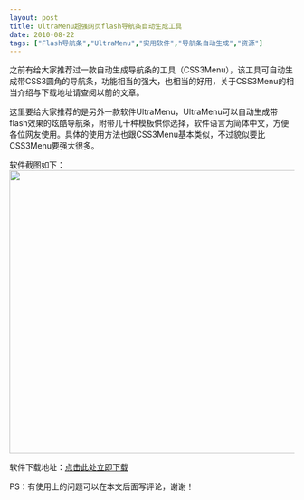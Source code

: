 ```yaml
---
layout: post
title: UltraMenu超强网页flash导航条自动生成工具		
date: 2010-08-22
tags: ["Flash导航条","UltraMenu","实用软件","导航条自动生成","资源"]
---
```


之前有给大家推荐过一款自动生成导航条的工具（CSS3Menu），该工具可自动生成带CSS3圆角的导航条，功能相当的强大，也相当的好用，关于CSS3Menu的相当介绍与下载地址请查阅以前的文章。

这里要给大家推荐的是另外一款软件UltraMenu，UltraMenu可以自动生成带flash效果的炫酷导航条，附带几十种模板供你选择，软件语言为简体中文，方便各位网友使用。具体的使用方法也跟CSS3Menu基本类似，不过貌似要比CSS3Menu要强大很多。

软件截图如下：
<a href="flash-menu.gif"><img class="alignnone size-full wp-image-241" title="flash menu" src="http://www.saqqdy.com/wp-content/uploads/2010/09/flash-menu.gif" alt="" width="688" height="500" /></a>

软件下载地址：<a href="http://pan.baidu.com/share/link?shareid=132465&uk=1661085386" target="_blank">点击此处立即下载</a>

PS：有使用上的问题可以在本文后面写评论，谢谢！		
